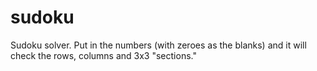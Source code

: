 # sudoku
Sudoku solver. Put in the numbers (with zeroes as the blanks) and it will check the rows, columns and 3x3 "sections."
